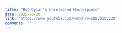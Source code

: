 ```yaml
---
title: "Bob Dylan's Unreleased Masterpiece"
date: 2025-06-20
link: "https://www.youtube.com/watch?v=zDBybzbVzZ0"
comments: ""
---
```

